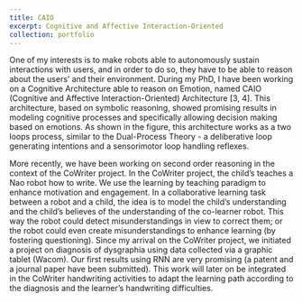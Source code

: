 ```yaml
---
title: CAIO
excerpt: Cognitive and Affective Interaction-Oriented
collection: portfolio
---
```


One of my interests is to make robots able to autonomously sustain interactions with users, and in order to do
so, they have to be able to reason about the users’ and their environment. During my PhD, I have
been working on a Cognitive Architecture able to reason on Emotion, named CAIO (Cognitive and
Affective Interaction-Oriented) Architecture [3, 4]. This architecture, based on symbolic reasoning,
showed promising results in modeling cognitive processes and specifically allowing decision making
based on emotions. As shown in the figure, this architecture works as a two loops process, similar to the Dual-Process Theory - a deliberative loop generating intentions and a sensorimotor loop handling
reflexes.

More recently, we have been working on second order reasoning in the context of the
CoWriter project. In the CoWriter project, the child’s teaches a Nao robot how to write. We use the
learning by teaching paradigm to enhance motivation and engagement. In a collaborative learning task
between a robot and a child, the idea is to model the child’s understanding and the child’s believes of the
understanding of the co-learner robot. This way the robot could detect misunderstandings in view to
correct them; or the robot could even create misunderstandings to enhance learning (by fostering
questioning).
Since my arrival on the CoWriter project, we initiated a project on diagnosis of dysgraphia using data collected
via a graphic tablet (Wacom). Our first results using RNN are very promising (a patent and a journal paper have
been submitted). This work will later on be integrated in the CoWriter handwriting activities to adapt the learning
path according to the diagnosis and the learner’s handwriting difficulties.
